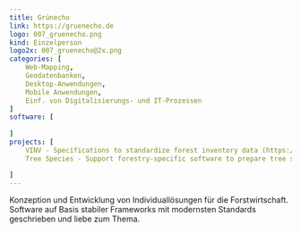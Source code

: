 ```yaml
---
title: Grünecho
link: https://gruenecho.de
logo: 007_gruenecho.png
kind: Einzelperson
logo2x: 007_gruenecho@2x.png
categories: [
    Web-Mapping,
    Geodatenbanken,
    Desktop-Anwendungen,
    Mobile Anwendungen,
	Einf. von Digitalisierungs- und IT-Prozessen
]
software: [
    
]
projects: [
    VINV - Specifications to standardize forest inventory data (https://vinv.io),
	Tree Species - Support forestry-specific software to prepare tree species for internationalization (https://github.com/b-lack/tree-species)

]
---
```


Konzeption und Entwicklung von Individuallösungen für die Forstwirtschaft. Software auf Basis stabiler Frameworks mit modernsten Standards geschrieben und liebe zum Thema.

